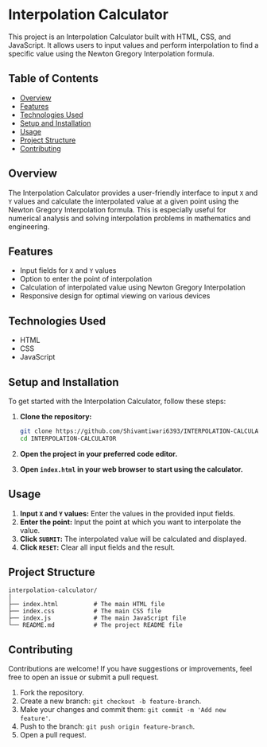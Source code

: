 
# Interpolation Calculator

This project is an Interpolation Calculator built with HTML, CSS, and JavaScript. It allows users to input values and perform interpolation to find a specific value using the Newton Gregory Interpolation formula.

## Table of Contents

- [Overview](#overview)
- [Features](#features)
- [Technologies Used](#technologies-used)
- [Setup and Installation](#setup-and-installation)
- [Usage](#usage)
- [Project Structure](#project-structure)
- [Contributing](#contributing)

## Overview

The Interpolation Calculator provides a user-friendly interface to input `X` and `Y` values and calculate the interpolated value at a given point using the Newton Gregory Interpolation formula. This is especially useful for numerical analysis and solving interpolation problems in mathematics and engineering.

## Features

- Input fields for `X` and `Y` values
- Option to enter the point of interpolation
- Calculation of interpolated value using Newton Gregory Interpolation
- Responsive design for optimal viewing on various devices

## Technologies Used

- HTML
- CSS
- JavaScript

## Setup and Installation

To get started with the Interpolation Calculator, follow these steps:

1. **Clone the repository:**
   ```bash
   git clone https://github.com/Shivamtiwari6393/INTERPOLATION-CALCULATOR.git
   cd INTERPOLATION-CALCULATOR
   ```

2. **Open the project in your preferred code editor.**

3. **Open `index.html` in your web browser to start using the calculator.**

## Usage

1. **Input `X` and `Y` values:** Enter the values in the provided input fields.
2. **Enter the point:** Input the point at which you want to interpolate the value.
3. **Click `SUBMIT`:** The interpolated value will be calculated and displayed.
4. **Click `RESET`:** Clear all input fields and the result.

## Project Structure

```
interpolation-calculator/
│
├── index.html          # The main HTML file
├── index.css           # The main CSS file
├── index.js            # The main JavaScript file
└── README.md           # The project README file
```

## Contributing

Contributions are welcome! If you have suggestions or improvements, feel free to open an issue or submit a pull request.

1. Fork the repository.
2. Create a new branch: `git checkout -b feature-branch`.
3. Make your changes and commit them: `git commit -m 'Add new feature'`.
4. Push to the branch: `git push origin feature-branch`.
5. Open a pull request.
